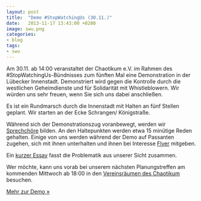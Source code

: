 ```yaml
---
layout: post
title:  "Demo #StopWatchingUs (30.11.)"
date:   2013-11-17 13:43:00 +0200
image: swu.png
categories:
- blog
tags:
- swu
---
```

Am 30.11. ab 14:00 veranstaltet der Chaotikum e.V. im Rahmen des #StopWatchingUs-Bündnisses zum fünften Mal eine Demonstration in der Lübecker Innenstadt. Demonstriert wird gegen die Kontrolle durch die westlichen Geheimdienste und für Solidarität mit Whistleblowern. Wir würden uns sehr freuen, wenn Sie sich uns dabei anschließen.

Es ist ein Rundmarsch durch die Innenstadt mit Halten an fünf Stellen geplant. Wir starten an der Ecke Schrangen/ Königstraße.

Während sich der Demonstrationszug voranbewegt, werden wir [Sprechchöre](https://chaotikum.org/_media/projekte:demonstration:swu:2013-11-30_flyer_demonstranten.pdf) bilden. An den Haltepunkten werden etwa 15 minütige Reden gehalten. Einige von uns werden während der Demo auf Passanten zugehen, sich mit ihnen unterhalten und ihnen bei Interesse [Flyer](https://chaotikum.org/_media/projekte:demonstration:swu:2013-11-30_flyer_passanten.pdf) mitgeben.

Ein [kurzer Essay](https://chaotikum.org/_media/2013-09-28_swu-demo_chaotikum_ev_redetext.pdf) fasst die Problematik aus unserer Sicht zusammen.

Wer möchte, kann uns vorab bei unserem nächsten Planungstreffen am kommenden Mittwoch ab 18:00 in den [Vereinsräumen des Chaotikum](https://chaotikum.org/hackerspace:nbsp) besuchen.

[Mehr zur Demo »](https://chaotikum.org/projekte:demonstration:2013-11-30)
